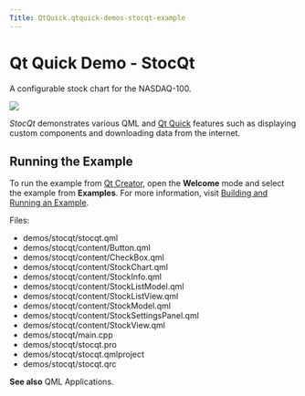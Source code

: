 ```yaml
---
Title: QtQuick.qtquick-demos-stocqt-example
---
```

        
Qt Quick Demo - StocQt
======================

<span class="subtitle"></span>
<span id="details"></span>
A configurable stock chart for the NASDAQ-100.

![](https://developer.ubuntu.com/static/devportal_uploaded/8bc5863e-ab6d-4013-9a6c-7ab23474570e-api/apps/qml/sdk-14.10/qtquick-demos-stocqt-example/images/qtquick-demo-stocqt.png)

*StocQt* demonstrates various QML and [Qt Quick](../QtQuick.qtquick-index.md) features such as displaying custom components and downloading data from the internet.

<span id="running-the-example"></span>
Running the Example
-------------------

To run the example from [Qt Creator](../../../../scopes/cpp/sdk-14.10/U1db.Index.md), open the **Welcome** mode and select the example from **Examples**. For more information, visit [Building and Running an Example](http://qt-project.org/doc/qtcreator/creator-build-example-application.html).

Files:

-   demos/stocqt/stocqt.qml
-   demos/stocqt/content/Button.qml
-   demos/stocqt/content/CheckBox.qml
-   demos/stocqt/content/StockChart.qml
-   demos/stocqt/content/StockInfo.qml
-   demos/stocqt/content/StockListModel.qml
-   demos/stocqt/content/StockListView.qml
-   demos/stocqt/content/StockModel.qml
-   demos/stocqt/content/StockSettingsPanel.qml
-   demos/stocqt/content/StockView.qml
-   demos/stocqt/main.cpp
-   demos/stocqt/stocqt.pro
-   demos/stocqt/stocqt.qmlproject
-   demos/stocqt/stocqt.qrc

**See also** QML Applications.

